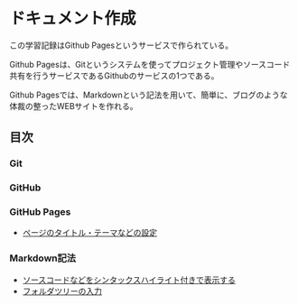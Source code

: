 # ドキュメント作成

この学習記録はGithub Pagesというサービスで作られている。

Github Pagesは、Gitというシステムを使ってプロジェクト管理やソースコード共有を行うサービスであるGithubのサービスの1つである。

Github Pagesでは、Markdownという記法を用いて、簡単に、ブログのような体裁の整ったWEBサイトを作れる。

## 目次

### Git

### GitHub

### GitHub Pages

- [ページのタイトル・テーマなどの設定](./pages/config.md)

### Markdown記法

- [ソースコードなどをシンタックスハイライト付きで表示する](./markdown/code.md)
- [フォルダツリーの入力](./pages/folder_tree.md)
